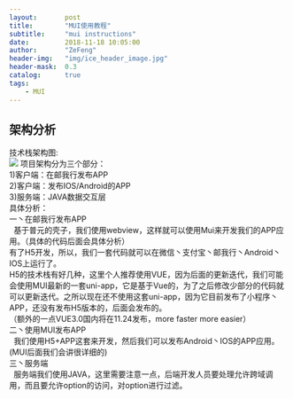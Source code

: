 ```yaml
---
layout:       post
title:        "MUI使用教程"
subtitle:     "mui instructions"
date:         2018-11-18 10:05:00
author:       "ZeFeng"
header-img:   "img/ice_header_image.jpg"
header-mask:  0.3
catalog:      true
tags:
    - MUI
---
```


## 架构分析
技术栈架构图:<br/>
<img src="https://00feng00.github.io/img/mui-architecture.png">
项目架构分为三个部分：<br/>
1)客户端：在邮我行发布APP<br/>
2)客户端：发布IOS/Android的APP<br/>
3)服务端：JAVA数据交互层<br/>
具体分析：<br/>
一丶在邮我行发布APP<br/>
&nbsp;&nbsp;基于普元的壳子，我们使用webview，这样就可以使用Mui来开发我们的APP应用。（具体的代码后面会具体分析）<br/>
有了H5开发，所以，我们一套代码就可以在微信丶支付宝丶邮我行丶Android丶IOS上运行了。<br/>
H5的技术栈有好几种，这里个人推荐使用VUE，因为后面的更新迭代，我们可能会使用MUI最新的一套uni-app，它是基于Vue的，为了之后修改少部分的代码就可以更新迭代。之所以现在还不使用这套uni-app，因为它目前发布了小程序丶APP，还没有发布H5版本的，后面会发布的。<br/>
（额外的一点VUE3.0国内将在11.24发布，more faster more easier）<br/>
二丶使用MUI发布APP<br/>
&nbsp;&nbsp;我们使用H5+APP这套来开发，然后我们可以发布Android丶IOS的APP应用。<br/>
(MUI后面我们会讲很详细的)<br/>
三丶服务端<br/>
&nbsp;&nbsp;服务端我们使用JAVA，这里需要注意一点，后端开发人员要处理允许跨域调用，而且要允许option的访问，对option进行过滤。
